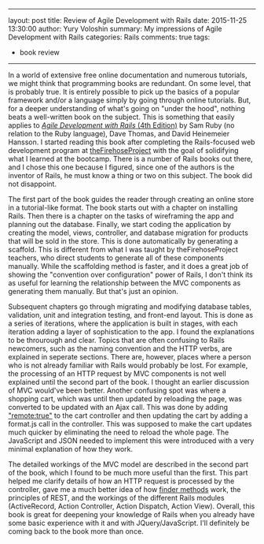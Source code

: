 
---
layout:     post
title:      Review of Agile Development with Rails
date:       2015-11-25 13:30:00
author:     Yury Voloshin
summary:    My impressions of Agile Development with Rails
categories: Rails
comments: true
tags:
 - book review
---

In a world of extensive free online documentation and numerous tutorials, we might think that programming books are redundant. On some level, that is probably true. It is entirely possible to pick up the basics of a popular framework and/or a language simply by going through online tutorials. But, for a deeper understanding of what's going on "under the hood", nothing beats a well-written book on the subject. This is something that easily applies to [*Agile Development with Rails* (4th Edition)](http://www.amazon.com/Agile-Development-Rails-Facets-Ruby/dp/1937785564) by Sam Ruby (no relation to the Ruby language), Dave Thomas, and David Heinemeier Hansson. I started reading this book after completing the Rails-focused web development program at [theFirehoseProject](http://www.thefirehoseproject.com) with the goal of solidifying what I learned at the bootcamp. There is a number of Rails books out there, and I chose this one because I figured, since one of the authors is the inventor of Rails, he must know a thing or two on this subject. The book did not disappoint. 

The first part of the book guides the reader through creating an online store in a tutorial-like format. The book starts out with a chapter on installing Rails. Then there is a chapter on the tasks of wireframing the app and planning out the database. Finally, we start coding the application by creating the model, views, controller, and database migration for products that will be sold in the store. This is done automatically by generating a scaffold. This is different from what I was taught by theFirehoseProject teachers, who direct students to generate all of these components manually. While the scaffolding method is faster, and it does a great job of showing the "convention over configuration" power of Rails, I don't think its as useful for learning the relationship between the MVC components as generating them manually. But that's just an opinion. 

Subsequent chapters go through migrating and modifying database tables, validation, unit and integration testing, and front-end layout. This is done as a series of iterations, where the application is built in stages, with each iteration adding a layer of sophistication to the app. I found the explanations to be throurough and clear. Topics that are often confusing to Rails newcomers, such as the naming convention and the HTTP verbs, are explained in seperate sections. There are, however, places where a person who is not already familiar with Rails would probably be lost. For example, the processing of an HTTP request by MVC components is not well explained until the second part of the book. I thought an earlier discussion of MVC would've been better. Another confusing spot was where a shopping cart, which was until then updated by reloading the page, was converted to be updated with an Ajax call. This was done by adding ["remote:true"](http://www.korenlc.com/remote-true-in-rails-forms/) to the cart controller and then updating the cart by adding a format.js call in the controller. This was supposed to make the cart updates much quicker by eliminating the need to reload the whole page. The JavaScript and JSON needed to implement this were introduced with a very minimal explanation of how they work. 

The detailed workings of the MVC model are described in the second part of the book, which I found to be much more useful than the first. This part helped me clarify details of how an HTTP request is processed by the controller, gave me a much better idea of how [finder methods](http://yvoloshin.github.io/rails/2015/09/28/rails-finders/) work, the principles of REST, and the workings of the different Rails modules (ActiveRecord, Action Controller, Action Dispatch, Action View). Overall, this book is great for deepening your knowledge of Rails when you already have some basic experience with it and with JQuery/JavaScript. I'll definitely be coming back to the book more than once.
